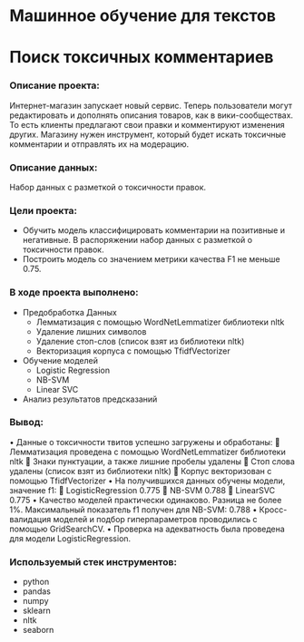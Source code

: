 # Машинное обучение для текстов
# Поиск токсичных комментариев
### Описание проекта:
Интернет-магазин запускает новый сервис. Теперь пользователи могут редактировать и дополнять описания товаров, как в вики-сообществах. То есть клиенты предлагают свои правки и комментируют изменения других. Магазину нужен инструмент, который будет искать токсичные комментарии и отправлять их на модерацию.
### Описание данных:
Набор данных с разметкой о токсичности правок.
### Цели проекта: 
- Обучить модель классифицировать комментарии на позитивные и негативные. В распоряжении набор данных с разметкой о токсичности правок.
- Построить модель со значением метрики качества F1 не меньше 0.75.
### В ходе проекта выполнено:
- Предобработка Данных
    - Лемматизация с помощью WordNetLemmatizer библиотеки nltk
    - Удаление лишних символов
    - Удаление стоп-слов (список взят из библиотеки nltk)
   - Векторизация корпуса с помощью TfidfVectorizer
- Обучение моделей
    - Logistic Regression
    - NB-SVM
    - Linear SVC
- Анализ результатов предсказаний

### Вывод:
•	Данные о токсичности твитов успешно загружены и обработаны:
	Лемматизация проведена с помощью WordNetLemmatizer библиотеки nltk
	Знаки пунктуации, а также лишние пробелы удалены
	Стоп слова удалены (список взят из библиотеки nltk)
	Корпус векторизован с помощью TfidfVectorizer
•	На получившихся данных обучены модели, значение f1:
	LogisticRegression 0.775
	NB-SVM 0.788
	LinearSVC 0.775
•	Качество моделей практически одинаково. Разница не более 1%. Максимальный показатель f1 получен для NB-SVM: 0.788
•	Кросс-валидация моделей и подбор гиперпараметров проводились с помощью GridSearchCV.
•	Проверка на адекватность была проведена для модели LogisticRegression.

### Используемый стек инструментов:
- python
- pandas
- numpy
- sklearn
- nltk
- seaborn
